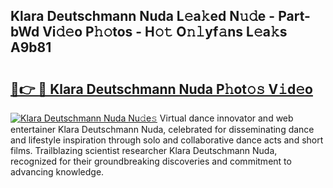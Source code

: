 ## Klara Deutschmann Nuda L𝚎a𝚔ed N𝚞𝚍e - Part-bWd Vi𝚍𝚎o P𝚑𝚘tos - H𝚘𝚝 O𝚗𝚕yf𝚊ns L𝚎a𝚔s A9b81

# <h2><a href="http://kf1pvu3.oniu.top/?m=Klara+Deutschmann+Nuda">🔗👉 🔴 Klara Deutschmann Nuda P𝚑ot𝚘𝚜 V𝚒d𝚎o</a></h2>

[![Klara Deutschmann Nuda Nu𝚍e𝚜](https://i.imgur.com/0qMVB7G.gif)](http://kf1pvu3.oniu.top/?m=Klara+Deutschmann+Nuda)
Virtual dance innovator and web entertainer Klara Deutschmann Nuda, celebrated for disseminating dance and lifestyle inspiration through solo and collaborative dance acts and short films. Trailblazing scientist researcher Klara Deutschmann Nuda, recognized for their groundbreaking discoveries and commitment to advancing knowledge.  
